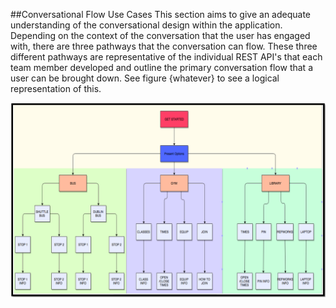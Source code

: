 ##Conversational Flow Use Cases
This section aims to give an adequate understanding of the conversational design within the application. Depending on the context of the conversation that the user has engaged with, there are three pathways that the conversation can flow. These three different pathways are representative of the individual REST API's that each team member developed and outline the primary conversation flow that a user can be brought down. See figure {whatever} to see a logical representation of this. 

![Conversational Flow. \label{Conversational Flow}](04_assets/04_system_design/usecases.png)

